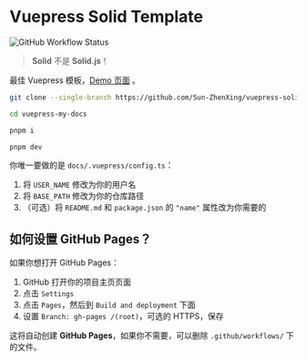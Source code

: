 # Vuepress Solid Template

![GitHub Workflow Status](https://img.shields.io/github/workflow/status/Sun-ZhenXing/vuepress-solid-template/Deploy%20Docs)

> **Solid** 不是 **Solid.js**！

最佳 Vuepress 模板，[Demo 页面](https://blog.alexsun.top/vuepress-solid-template/) 。

```bash
git clone --single-branch https://github.com/Sun-ZhenXing/vuepress-solid-template.git vuepress-my-docs

cd vuepress-my-docs

pnpm i

pnpm dev
```

你唯一要做的是 `docs/.vuepress/config.ts`：
1. 将 `USER_NAME` 修改为你的用户名
2. 将 `BASE_PATH` 修改为你的仓库路径
3. （可选）将 `README.md` 和 `package.json` 的 `"name"` 属性改为你需要的

## 如何设置 GitHub Pages？

如果你想打开 GitHub Pages：
1. GitHub 打开你的项目主页页面
2. 点击 `Settings`
3. 点击 `Pages`，然后到 `Build and deployment` 下面
4. 设置 `Branch: gh-pages /(root)`，可选的 HTTPS，保存

这将自动创建 **GitHub Pages**，如果你不需要，可以删除 `.github/workflows/` 下的文件。
